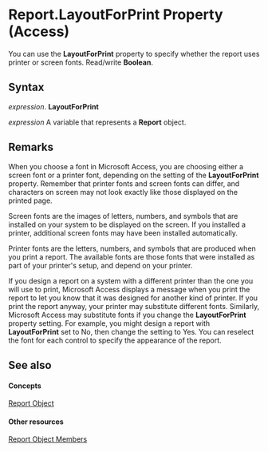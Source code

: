 
# Report.LayoutForPrint Property (Access)

You can use the  **LayoutForPrint** property to specify whether the report uses printer or screen fonts. Read/write **Boolean**.


## Syntax

 _expression_. **LayoutForPrint**

 _expression_ A variable that represents a **Report** object.


## Remarks

When you choose a font in Microsoft Access, you are choosing either a screen font or a printer font, depending on the setting of the  **LayoutForPrint** property. Remember that printer fonts and screen fonts can differ, and characters on screen may not look exactly like those displayed on the printed page.

Screen fonts are the images of letters, numbers, and symbols that are installed on your system to be displayed on the screen. If you installed a printer, additional screen fonts may have been installed automatically.

Printer fonts are the letters, numbers, and symbols that are produced when you print a report. The available fonts are those fonts that were installed as part of your printer's setup, and depend on your printer.

If you design a report on a system with a different printer than the one you will use to print, Microsoft Access displays a message when you print the report to let you know that it was designed for another kind of printer. If you print the report anyway, your printer may substitute different fonts. Similarly, Microsoft Access may substitute fonts if you change the  **LayoutForPrint** property setting. For example, you might design a report with **LayoutForPrint** set to No, then change the setting to Yes. You can reselect the font for each control to specify the appearance of the report.


## See also


#### Concepts


[Report Object](6f77c1b4-a9ce-7caa-204c-fe0755c6f9df.md)
#### Other resources


[Report Object Members](73370a33-1ca0-da4d-9e36-88011bc2b93e.md)
